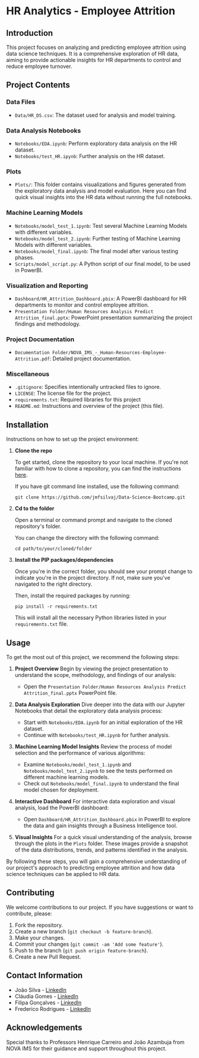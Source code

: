 # HR Analytics - Employee Attrition

## Introduction
This project focuses on analyzing and predicting employee attrition using data science techniques. It is a comprehensive exploration of HR data, aiming to provide actionable insights for HR departments to control and reduce employee turnover.

## Project Contents

### Data Files
- `Data/HR_DS.csv`: The dataset used for analysis and model training.

### Data Analysis Notebooks
- `Notebooks/EDA.ipynb`: Perform exploratory data analysis on the HR dataset.
- `Notebooks/test_HR.ipynb`: Further analysis on the HR dataset.

### Plots
- `Plots/`: This folder contains visualizations and figures generated from the exploratory data analysis and model evaluation. Here you can find quick visual insights into the HR data without running the full notebooks.

### Machine Learning Models
- `Notebooks/model_test_1.ipynb`: Test several Machine Learning Models with different variables.
- `Notebooks/model_test_2.ipynb`: Further testing of Machine Learning Models with different variables.
- `Notebooks/model_final.ipynb`: The final model after various testing phases.
- `Scripts/model_script.py`: A Python script of our final model, to be used in PowerBI.

### Visualization and Reporting
- `Dashboard/HR_Attrition_Dashboard.pbix`: A PowerBI dashboard for HR departments to monitor and control employee attrition.
- `Presentation Folder/Human Resources Analysis Predict Attrition_final.pptx`: PowerPoint presentation summarizing the project findings and methodology.

### Project Documentation
- `Documentation Folder/NOVA_IMS_-_Human-Resources-Employee-Attrition.pdf`: Detailed project documentation.

### Miscellaneous
- `.gitignore`: Specifies intentionally untracked files to ignore.
- `LICENSE`: The license file for the project.
- `requirements.txt`: Required libraries for this project
- `README.md`: Instructions and overview of the project (this file).

## Installation

Instructions on how to set up the project environment:

1. **Clone the repo**

   To get started, clone the repository to your local machine. If you're not familiar with how to clone a repository, you can find the instructions [here](https://docs.github.com/en/repositories/creating-and-managing-repositories/cloning-a-repository).

   If you have git command line installed, use the following command:

   ```
   git clone https://github.com/jmfsilvaj/Data-Science-Bootcamp.git
   ```

2. **Cd to the folder**

   Open a terminal or command prompt and navigate to the cloned repository's folder.

   You can change the directory with the following command:

   ```
   cd path/to/your/cloned/folder
   ```

3. **Install the PIP packages/dependencies**

   Once you're in the correct folder, you should see your prompt change to indicate you're in the project directory. If not, make sure you've navigated to the right directory.

   Then, install the required packages by running:

   ```
   pip install -r requirements.txt
   ```

   This will install all the necessary Python libraries listed in your `requirements.txt` file.

## Usage

To get the most out of this project, we recommend the following steps:

1. **Project Overview**
   Begin by viewing the project presentation to understand the scope, methodology, and findings of our analysis:
   - Open the `Presentation Folder/Human Resources Analysis Predict Attrition_final.pptx` PowerPoint file.

2. **Data Analysis Exploration**
   Dive deeper into the data with our Jupyter Notebooks that detail the exploratory data analysis process:
   - Start with `Notebooks/EDA.ipynb` for an initial exploration of the HR dataset.
   - Continue with `Notebooks/test_HR.ipynb` for further analysis.

3. **Machine Learning Model Insights**
   Review the process of model selection and the performance of various algorithms:
   - Examine `Notebooks/model_test_1.ipynb` and `Notebooks/model_test_2.ipynb` to see the tests performed on different machine learning models.
   - Check out `Notebooks/model_final.ipynb` to understand the final model chosen for deployment.

4. **Interactive Dashboard**
   For interactive data exploration and visual analysis, load the PowerBI dashboard:
   - Open `Dashboard/HR_Attrition_Dashboard.pbix` in PowerBI to explore the data and gain insights through a Business Intelligence tool.

5. **Visual Insights**
   For a quick visual understanding of the analysis, browse through the plots in the `Plots` folder. These images provide a snapshot of the data distributions, trends, and patterns identified in the analysis.

By following these steps, you will gain a comprehensive understanding of our project's approach to predicting employee attrition and how data science techniques can be applied to HR data.


## Contributing

We welcome contributions to our project. If you have suggestions or want to contribute, please:

1. Fork the repository.
2. Create a new branch (`git checkout -b feature-branch`).
3. Make your changes.
4. Commit your changes (`git commit -am 'Add some feature'`).
5. Push to the branch (`git push origin feature-branch`).
6. Create a new Pull Request.

## Contact Information
- João Silva - [LinkedIn](https://www.linkedin.com/in/joao-silva-8625034a/)
- Cláudia Gomes - [LinkedIn](https://www.linkedin.com/in/cláudia-gomes-4b8bbb191/)
- Filipa Gonçalves - [LinkedIn](https://www.linkedin.com/in/filipa-gonçalves-71970115a/)
- Frederico Rodrigues - [LinkedIn](https://www.linkedin.com/in/frederico-rodrigues-895897101/)


## Acknowledgements
Special thanks to Professors Henrique Carreiro and João Azambuja from NOVA IMS for their guidance and support throughout this project.
